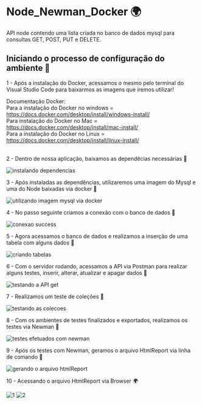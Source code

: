 # Node_Newman_Docker 🌍

API node contendo uma lista criada no banco de dados mysql para<br>
consultas GET, POST, PUT e DELETE.

## Iniciando o processo de configuração do ambiente 🚀<br>

1 - Após a instalação do Docker, acessamos o mesmo pelo terminal do Visual Studio Code para baixarmos as imagens que iremos utilizar!<br>

Documentação Docker:<br>
Para a instalação do Docker no windows = https://docs.docker.com/desktop/install/windows-install/ <br>
Para instalação do Docker no Mac = https://docs.docker.com/desktop/install/mac-install/ <br>
Para a instalação do Docker no Linux = https://docs.docker.com/desktop/install/linux-install/ <br><br>

2 - Dentro de nossa aplicação, baixamos as dependêcias necessárias 🚩<br>

![instalando dependencias](https://user-images.githubusercontent.com/28484134/209213005-e0ea4345-f4ec-4732-a844-e92a38a4f4a4.jpg)<br>

3 - Após instaladas as dependências, utilizaremos uma imagem do Mysql e uma do Node baixadas via docker 🚩<br>

![utilizando imagem mysql via docker](https://user-images.githubusercontent.com/28484134/209213221-f3d27ec1-2e47-48ee-b65b-702ae4797b43.jpg)<br>

4 - No passo seguinte criamos a conexão com o banco de dados 🚩<br>

![conexao success](https://user-images.githubusercontent.com/28484134/209213508-93d0e329-3f66-4b34-861a-f6bd9854224f.jpg)<br>

5 - Agora acessamos o banco de dados e realizamos a inserção de uma tabela com alguns dados 🚩

![criando tabelas](https://user-images.githubusercontent.com/28484134/209213872-879b6a22-89a7-4ee0-80af-b712c703cf61.jpg)<br>

6 - Com o servidor rodando, acessamos a API via Postman para realizar alguns testes, inserir, alterar, atualizar e apagar dados 🚩<br>

![testando a API get](https://user-images.githubusercontent.com/28484134/209214200-cf137e67-6205-4128-8bb6-3cdcb8e42577.jpg)<br>

7 - Realizamos um teste de coleções 🚩<br>

![testando as colecoes](https://user-images.githubusercontent.com/28484134/209214341-7af17a79-ca2a-41e9-a814-d9bf8ee9251c.jpg)<br>

8 - Com os ambientes de testes finalizados e exportados, realizamos os testes via Newman 🚩<br>

![testes efetuados com newman](https://user-images.githubusercontent.com/28484134/209214607-feacd220-240f-4c94-aa16-5b223312d148.jpg)<br>

9 - Após os testes com Newman, geramos o arquivo HtmlReport via linha de comando 🚩<br>

![gerando o arquivo htmlReport](https://user-images.githubusercontent.com/28484134/209214847-75926075-f77b-4c1b-a36f-d88bdb751cbb.jpg)<br>

10 - Acessando o arquivo HtmlReport via Browser 🌍<br>

![1](https://user-images.githubusercontent.com/28484134/209216044-f4ab509b-7dd8-4c51-8bae-d00f2497d228.jpg)
![2](https://user-images.githubusercontent.com/28484134/209215085-f8f82467-4f33-4671-876d-ffaf598c3ba9.jpg)<br>

